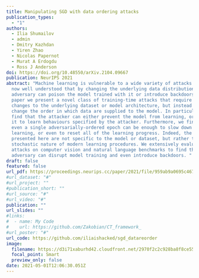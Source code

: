 ```yaml
---
title: Manipulating SGD with data ordering attacks
publication_types:
  - "1"
authors:
  - Ilia Shumailov
  - admin
  - Dmitry Kazhdan
  - Yiren Zhao
  - Nicolas Papernot
  - Murat A Erdogdu
  - Ross J Anderson
doi: https://doi.org/10.48550/arXiv.2104.09667
publication: NeurIPS 2021
abstract: "Machine learning is vulnerable to a wide variety of attacks. It is
  now well understood that by changing the underlying data distribution, an
  adversary can poison the model trained with it or introduce backdoors. In this
  paper we present a novel class of training-time attacks that require no
  changes to the underlying dataset or model architecture, but instead only
  change the order in which data are supplied to the model. In particular, we
  find that the attacker can either prevent the model from learning, or poison
  it to learn behaviours specified by the attacker. Furthermore, we find that
  even a single adversarially-ordered epoch can be enough to slow down model
  learning, or even to reset all of the learning progress. Indeed, the attacks
  presented here are not specific to the model or dataset, but rather target the
  stochastic nature of modern learning procedures. We extensively evaluate our
  attacks on computer vision and natural language benchmarks to find that the
  adversary can disrupt model training and even introduce backdoors. "
draft: false
featured: false
url_pdf: https://proceedings.neurips.cc/paper/2021/file/959ab9a0695c467e7caf75431a872e5c-Paper.pdf
#url_dataset: "#"
#url_project: ""
#publication_short: ""
#url_source: "#"
#url_video: "#"
publication: ""
url_slides: ""
#links:
#  - name: My Code
#    url: https://github.com/Zakobian/CT_framework_
#url_poster: "#"
url_code: https://github.com/iliaishacked/sgd_datareorder
image:
  filename: https://d3i71xaburhd42.cloudfront.net/2970f2c2c928ba8f8ce55ddd312b463869e75c84/3-Figure1-1.png
  focal_point: Smart
  preview_only: false
date: 2021-05-01T12:06:30.051Z
---
```

